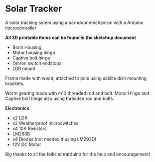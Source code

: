 # Solar Tracker
A solar tracking sytem using a barndoor mechanism with a Arduino microcontroller

**All 3D printable items can be found in the sketchup document**
- Brain Housing
- Motor housing hinge
- Captive bolt hinge
- Omron switch endstops
- LDR mount

Frame made with wood, attached to pole using satilite dish mounting brackets.

Worm gearing made with m10 threaded rod and bolt.
Motor Hinge and Captive bolt hinge also using threaded rod and bolts.

**Electronics**
- x2 LDR
- x2 Weatherproof microswitches
- x4 10K Resistors
- LM293B
- x4 Diodes (not needed if using LM293D)
- 12V DC Motor

Big thanks to all the folks at #arduino for the help and encouragement!
